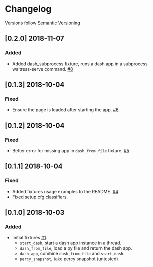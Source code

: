 # Changelog

Versions follow [Semantic Versioning](https://www.semver.org)

## [0.2.0] 2018-11-07
### Added

- Added dash_subprocess fixture, runs a dash app in a subprocess waitress-serve command. [#8](https://github.com/T4rk1n/pytest-dash/pull/8)

## [0.1.3] 2018-10-04
### Fixed

- Ensure the page is loaded after starting the app. [#6](https://github.com/T4rk1n/pytest-dash/pull/6)

## [0.1.2] 2018-10-04
### Fixed

- Better error for missing app in `dash_from_file` fixture. [#5](https://github.com/T4rk1n/pytest-dash/pull/5)

## [0.1.1] 2018-10-04
### Fixed

- Added fixtures usage examples to the README. [#4](https://github.com/T4rk1n/pytest-dash/pull/4)
- Fixed setup.cfg classifiers.

## [0.1.0] 2018-10-03
### Added

- Initial fixtures [#1](https://github.com/T4rk1n/pytest-dash/pull/1).
    - `start_dash`, start a dash app instance in a thread.
    - `dash_from_file`, load a py file and return the dash app.
    - `dash_app`, combine `dash_from_file` and `start_dash`.
    - `percy_snapshot`, take percy snapshot (untested)
